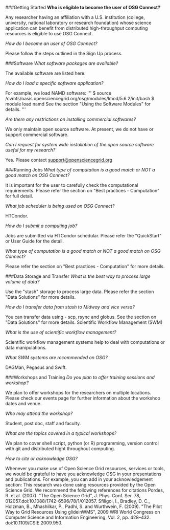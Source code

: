 ###Getting Started
**Who is eligible to become the user of OSG Connect?**

Any researcher having an affiliation with a U.S. institution (college, university, national laboratory or research foundation) whose science application can benefit from distributed high-throughput computing resources is eligible to use OSG Connect.

*How do I become an user of OSG Connect?*

Please follow the steps outlined in the Sign Up process. 

###Software
*What software packages are available?*

The available software are listed here. 
 
*How do I load a specific software application?*

For example, we load NAMD software:
'''
$ source /cvmfs/oasis.opensciencegrid.org/osg/modules/lmod/5.6.2/init/bash
$ module load namd
See the section "Using the Software Modules" for details.
'''
 
*Are there any restrictions on installing commercial softwares?*

We only maintain open source software. At present, we do not have or support commercial software. 
 
*Can I request for system wide installation of  the open source software useful for my research?*

Yes. Please contact  support@opensciencegrid.org

###Running Jobs
*What type of computation is a good match or NOT a good match on OSG Connect?*

It is important for the user to carefully check the computational requirements. Please refer the section on "Best practices - Computation" for full detail.

*What job scheduler is being used on OSG Connect?*

HTCondor.
 
*How do I submit a computing job?*

Jobs are submitted via HTCondor schedular. Please refer the "QuickStart" or User Guide for the detail.
 
*What type of computation is a good match or NOT a good match on OSG Connect?*

Please refer the section on "Best practices - Computation" for more details.

###Data Storage and Transfer
*What is the best way to process large volume of data?*

Use the "stash"  storage to  process large data. Please refer the section "Data Solutions" for more details. 
 
*How do I transfer data from stash to Midway and vice versa?*

You can transfer data using  - scp, rsync and globus. See the section on "Data Solutions" for more details.
Scientific Workflow Management (SWM)

*What is the use of scientific workflow management?*

Scientific workflow management systems help to deal with computations or data manipulations.

*What SWM systems are recommended on OSG?*

DAGMan, Pegasus and Swift.

###Workshops and Training
*Do you plan to offer training sessions and workshop?*

We plan to offer workshops for the researchers on multiple locations. Please check our events page for further information about the workshop dates and venue. 
 
*Who may attend the workshop?*

Student, post doc, staff and faculty.
 
*What are the topics covered in a typical workshops?*

We plan to cover  shell script, python (or R) programming, version control with git  and distributed hight throughout computing.  

*How to cite or acknowledge OSG?*

Whenever you make use of Open Science Grid resources, services or tools, we would be grateful to have you acknowledge OSG in your presentations and publications. 
 For example, you can add in your acknowledgement section:
This research was done using resources provided by the Open Science Grid. 
We recommend the following references for citations
Pordes, R. et al. (2007). "The Open Science Grid", J. Phys. Conf. Ser. 78, 012057.doi:10.1088/1742-6596/78/1/012057.
Sfiligoi, I., Bradley, D. C., Holzman, B., Mhashilkar, P., Padhi, S. and Wurthwein, F. (2009). "The Pilot Way to Grid Resources Using glideinWMS", 2009 WRI World Congress on Computer Science and Information Engineering, Vol. 2, pp. 428–432. doi:10.1109/CSIE.2009.950.
 

